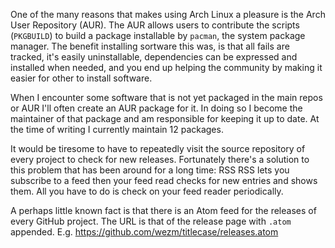 One of the many reasons that makes using Arch Linux a pleasure is the Arch User
Repository (AUR). The AUR allows users to contribute the scripts (`PKGBUILD`)
to build a package installable by `pacman`, the system package manager. The
benefit installing sortware this was, is that all fails are tracked, it's
easily uninstallable, dependencies can be expressed and installed when needed,
and you end up helping the community by making it easier for other to install
software.

When I encounter some software that is not yet packaged in the main repos or
AUR I'll often create an AUR package for it. In doing so I become the
maintainer of that package and am responsible for keeping it up to date. At the
time of writing I currently maintain 12 packages. 

It would be tiresome to have to repeatedly visit the source repository of every
project to check for new releases. Fortunately there's a solution to this
problem that has been around for a long time: RSS RSS lets you subscribe to a
feed then your feed read checks for new entries and shows them. All you have to
do is check on your feed reader periodically.

A perhaps little known fact is that there is an Atom feed for the releases of
every GitHub project. The URL is that of the release page with `.atom`
appended. E.g. https://github.com/wezm/titlecase/releases.atom


